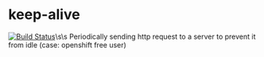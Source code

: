 # keep-alive
[![Build Status](https://travis-ci.org/jagamypriera/keep-alive.svg?branch=master)](https://travis-ci.org/jagamypriera/keep-alive)\s\s
Periodically sending http request to a server to prevent it from idle (case: openshift free user)
